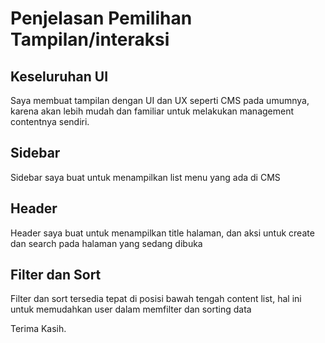 # Penjelasan Pemilihan Tampilan/interaksi

## Keseluruhan UI
Saya membuat tampilan dengan UI dan UX seperti CMS pada umumnya, karena akan lebih mudah dan familiar untuk melakukan management contentnya sendiri.

## Sidebar
Sidebar saya buat untuk menampilkan list menu yang ada di CMS

## Header
Header saya buat untuk menampilkan title halaman, dan aksi untuk create dan search pada halaman yang sedang dibuka

## Filter dan Sort
Filter dan sort tersedia tepat di posisi bawah tengah content list, hal ini untuk memudahkan user dalam memfilter dan sorting data


Terima Kasih.